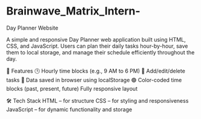 # Brainwave_Matrix_Intern-
Day Planner Website

A simple and responsive Day Planner web application built using HTML, CSS, and JavaScript. Users can plan their daily tasks hour-by-hour, save them to local storage, and manage their schedule efficiently throughout the day.

🚀 Features
🕒 Hourly time blocks (e.g., 9 AM to 6 PM)
📝 Add/edit/delete tasks
💾 Data saved in browser using localStorage
🟢 Color-coded time blocks (past, present, future)
 Fully responsive layout

🛠 Tech Stack
HTML – for structure
CSS – for styling and responsiveness
JavaScript – for dynamic functionality and storage
